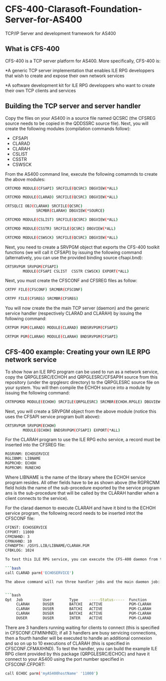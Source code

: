 # CFS-400-Clarasoft-Foundation-Server-for-AS400
TCP/IP Server and development framework for AS400

## What is CFS-400

CFS-400 is a TCP server platform for AS400. More specifically, CFS-400 is:

*A generic TCP server implementation that enables ILE RPG developpers that wish to create and expose their own network services

*A software development kit for ILE RPG developpers who want to create their own TCP clients and services


## Building the TCP server and server handler

Copy the files on your AS400 in a source file named QCSRC (the CFSREG source needs to be copied in the QDDSSRC source file). Next, you will create the following modules (compilation commands follow):

* CFSAPI
* CLARAD
* CLARAH
* CSLIST
* CSSTR
* CSWSCK

From the AS400 command line, execute the following comamnds to create the above modules:

```bash
CRTCMOD MODULE(CFSAPI) SRCFILE(QCSRC) DBGVIEW(*ALL)  

CRTCMOD MODULE(CLARAD) SRCFILE(QCSRC) DBGVIEW(*ALL) 

CRTSQLCI OBJ(CLARAH) SRCFILE(QCSRC)
              SRCMBR(CLARAH) DBGVIEW(*SOURCE)   

CRTCMOD MODULE(CSLIST) SRCFILE(QCSRC) DBGVIEW(*ALL)     

CRTCMOD MODULE(CSSTR) SRCFILE(QCSRC) DBGVIEW(*ALL) 

CRTCMOD MODULE(CSWSCK) SRCFILE(QCSRC) DBGVIEW(*ALL)  
```

Next, you need to create a SRVPGM object that exports the CFS-400 toolkit functions (we will call it CFSAPI) by issuing the following command (alternatively, you can use the provided binding source cfsapi.bnd):

```bash
CRTSRVPGM SRVPGM(CFSAPI)
        MODULE(CFSAPI CSLIST  CSSTR CSWSCK) EXPORT(*ALL) 
```
        
Next, you must create the CFSCONF and CFSREG files as follow:

```bash
CRTPF FILE(CFSCONF) SRCMBR(CFSCONF)
```
```bash
CRTPF FILE(CFSREG) SRCMBR(CFSREG)
```

You will now create the the main TCP server (daemon) and the generic service handler (respectively CLARAD and CLARAH) by issuing the following command:

```bash
CRTPGM PGM(CLARAD) MODULE(CLARAD) BNDSRVPGM(CFSAPI)

CRTPGM PGM(CLARAH) MODULE(CLARAH) BNDSRVPGM(CFSAPI)
```

## CFS-400 example: Creating your own ILE RPG network service

To show how an ILE RPG program can be used to run as a network service, copy the QRPGLESRC/ECHOH and QRPGLESRC/CFSAPIH source from this repository (under the qrpglesrc directory) to the QRPGLESRC source file on your system. You will then compile the ECHOH source into a module by issuing the following command:

```bash
CRTRPGMOD MODULE(ECHOH) SRCFILE(QRPGLESRC) SRCMBR(ECHOH.RPGLE) DBGVIEW(*ALL)  
```
Next, you will create a SRVPGM object from the above module (notice this uses the CFSAPI service program built above):

```bash
CRTSRVPGM SRVPGM(ECHOH)
        MODULE(ECHOH) BNDSRVPGM(CFSAPI) EXPORT(*ALL) 
```

For the CLARAH program to use the ILE RPG echo service, a record must be inserted into the CFSREG file: 

```bash
RGSRVNM: ECHOSERVICE           
RGLIBNM: LIBNAME        
RGPRCHD: ECHOH        
RGPRCNM: RUNECHO   
```

Where LIBNAME is the name of the library where the ECHOH service program resides. All other fields have to be as shown above (the RGPRCNM field holds the name of the sub-procedure exported by the service program ans is the sub-procedure that will be called by the CLARAH handler when a client connects to the service). 

For the clarad daemon to execute CLARAH and have it bind to the ECHOH service program, the following record needs to be inserted intot the CFSCONF file:

```bash
CFINST: ECHOSERVICE           
CFPORT: 11000        
CFMINHND: 3        
CFMAXHND: 10
CFHNDPTH: /QSYS.LIB/LIBNAME/CLARAH.PGM
CFBKLOG: 1024

To test this ILE RPG service, you can execute the CFS-400 daemon from the command line (in production, this command would be run in its own subsystem) and instruct it to use the ECHOH service by issuing the follwng command (note that the service library does not have to match the library where the daemon resides):

```bash
call CLARAD parm('ECHOSERVICE')                                                  

The above command will run three handler jobs and the main daemon job:


```bash
Opt  Job         User        Type     -----Status-----  Function      
     CLARAH      DUSER       BATCHI   ACTIVE            PGM-CLARAH    
     CLARAH      DUSER       BATCHI   ACTIVE            PGM-CLARAH    
     CLARAH      DUSER       BATCHI   ACTIVE            PGM-CLARAH    
     DUSER       DUSER       INTER    ACTIVE            PGM-CLARAD    
```
     
There are 3 handlers running waiting for clients to connect (this is specified in CFSCONF.CFMINHND); if all 3 handlers are busy servicing connections, then a fourth handler will be executed to handle an additional connexion and so on up to 10 executions of CLARAH (this is specified in CFSCONF.CFMAXHND). To test the handler, you can build the example ILE RPG client provided by this package (QRPGLESRC/ECHOC) and have it connect to your AS400 using the port number specified in CFSCONF.CFPORT:

```bash
call ECHOC parm('myAS400hostName' '11000')   

     
 
 









